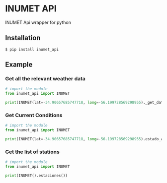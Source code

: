 # INUMET API

INUMET Api wrapper for python

## Installation

```console
$ pip install inumet_api
```

## Example
### Get all the relevant weather data
```py
# import the module
from inumet_api import INUMET

print(INUMET(lat=-34.90657685747718, long=-56.199728569298955)._get_data())
```
### Get Current Conditions
```py
# import the module
from inumet_api import INUMET

print(INUMET(lat=-34.90657685747718, long=-56.199728569298955).estado_actual())
```

### Get the list of stations
```py
# import the module
from inumet_api import INUMET

print(INUMET().estaciones())
```